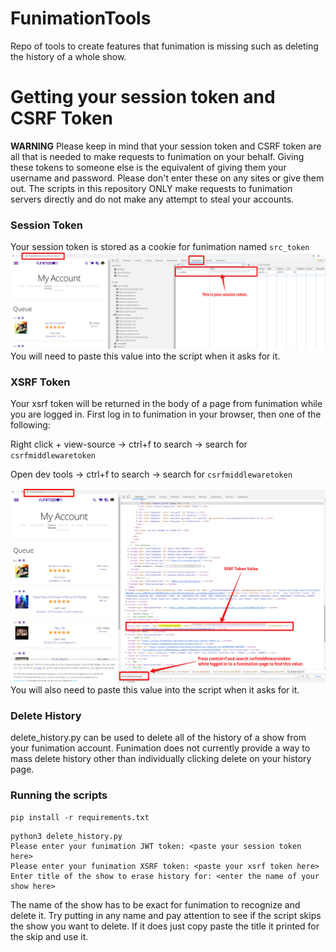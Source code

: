 # FunimationTools
Repo of tools to create features that funimation is missing such as deleting the history of a whole show.


# Getting your session token and CSRF Token

**WARNING** Please keep in mind that your session token and CSRF token are all that is needed to make requests to funimation on your behalf. Giving these tokens to someone else is the equivalent of giving them your username and password. Please don't enter these on any sites or give them out. The scripts in this repository ONLY make requests to funimation servers directly and do not make any attempt to steal your accounts.

### Session Token
Your session token is stored as a cookie for funimation named `src_token`
![Getting your session token.](images/getting_session_cookie.png)
You will need to paste this value into the script when it asks for it.

### XSRF Token
Your xsrf token will be returned in the body of a page from funimation while you are logged in.
First log in to funimation in your browser, then one of the following:

Right click + view-source -> ctrl+f to search -> search for `csrfmiddlewaretoken`

Open dev tools -> ctrl+f to search -> search for `csrfmiddlewaretoken`

![Getting your XSRF token.](images/get_xsrf_token.png)
You will also need to paste this value into the script when it asks for it.

### Delete History
delete_history.py can be used to delete all of the history of a show from your funimation account.
Funimation does not currently provide a way to mass delete history other than individually clicking delete on your history page.

### Running the scripts
`pip install -r requirements.txt`

```
python3 delete_history.py
Please enter your funimation JWT token: <paste your session token here>
Please enter your funimation XSRF token: <paste your xsrf token here>
Enter title of the show to erase history for: <enter the name of your show here>
```

The name of the show has to be exact for funimation to recognize and delete it. Try putting in any name and pay attention to see if the script skips the show you want to delete. If it does just copy paste the title it printed for the skip and use it. 
```
